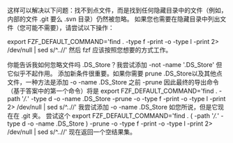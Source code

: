 这样可以解决以下问题：找不到点文件，而是找到任何隐藏目录中的文件（例如，内部的文件 .git 要么 .svn 目录）仍然被忽略。
如果您也需要在隐藏目录中列出文件（您可能不需要），请尝试以下操作：

export FZF_DEFAULT_COMMAND='find . -type f -print -o -type l -print 2> /dev/null | sed s/^..//' 
然后 fzf 应该按照您想要的方式工作。

你能告诉我如何忽略文件吗 .DS_Store？我尝试添加 -not -name '.DS_Store' 但它似乎不起作用。
添加新条件很重要。如果你需要 prune .DS_Store以及其他点文件，一种方法是添加 -o -name .DS_Store 之前 -prune 因此最终的导出命令（基于答案中的第一个命令）将是 export FZF_DEFAULT_COMMAND='find . -path '*/\.*' -type d -o -name .DS_Store -prune -o -type f -print -o -type l -print 2> /dev/null | sed s/^..//'
我尝试添加 -o -name .DS_Store 如您所说，但是它现在在 .git 夹。
尝试这个 export FZF_DEFAULT_COMMAND=‌​'find . \( -path '*/\.*' -type d -o -name .DS_Store \) -prune -o -type f -print -o -type l -print 2> /dev/null | sed s/^..//'
现在返回一个空结果集。